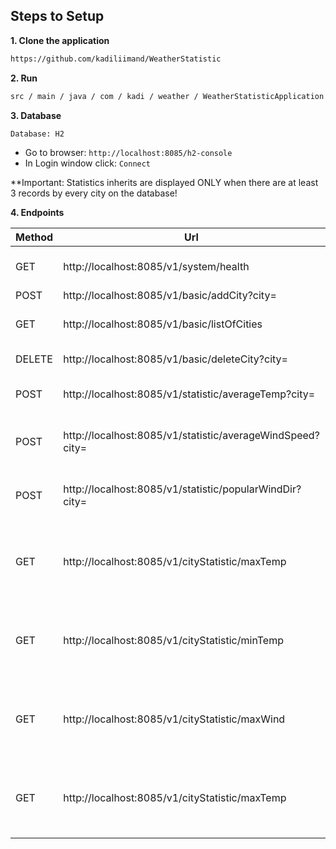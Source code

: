 ## Steps to Setup

**1. Clone the application**
```bash
https://github.com/kadiliimand/WeatherStatistic
```

**2. Run**
```bash
src / main / java / com / kadi / weather / WeatherStatisticApplication 
```

**3. Database**
```bash
Database: H2
```


+ Go to browser:  `http://localhost:8085/h2-console`
+ In Login window click: `Connect`

**Important: Statistics inherits are displayed ONLY when there are at least 3 records by every city on the database!

**4. Endpoints**


| Method | Url | Description |
| ------ | --- | ----------- | 
| GET    | http://localhost:8085/v1/system/health | Check does application works | 
| POST   | http://localhost:8085/v1/basic/addCity?city= | Add new city | 
| GET    | http://localhost:8085/v1/basic/listOfCities | Get a list of cities from database | 
| DELETE | http://localhost:8085/v1/basic/deleteCity?city= | Delete city by name | 
| POST   | http://localhost:8085/v1/statistic/averageTemp?city= | Get average temperature by city name | 
| POST   | http://localhost:8085/v1/statistic/averageWindSpeed?city= | Get average wind speed (mph) by city name |
| POST   | http://localhost:8085/v1/statistic/popularWindDir?city= | Get most popular wind direction by city name |
| GET    | http://localhost:8085/v1/cityStatistic/maxTemp | Get warmest city (by average temperature) from database |
| GET    | http://localhost:8085/v1/cityStatistic/minTemp | Get coldest city (by average temperature) from database |
| GET    | http://localhost:8085/v1/cityStatistic/maxWind | Get windier city (by average wind speed) from database |
| GET    | http://localhost:8085/v1/cityStatistic/maxTemp | Get wind-silent city (by average wind speed) from database |
